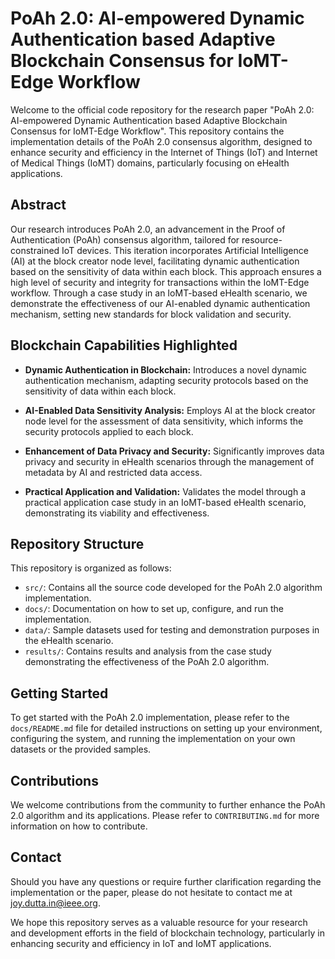 # PoAh 2.0: AI-empowered Dynamic Authentication based Adaptive Blockchain Consensus for IoMT-Edge Workflow

Welcome to the official code repository for the research paper "PoAh 2.0: AI-empowered Dynamic Authentication based Adaptive Blockchain Consensus for IoMT-Edge Workflow". This repository contains the implementation details of the PoAh 2.0 consensus algorithm, designed to enhance security and efficiency in the Internet of Things (IoT) and Internet of Medical Things (IoMT) domains, particularly focusing on eHealth applications.

## Abstract

Our research introduces PoAh 2.0, an advancement in the Proof of Authentication (PoAh) consensus algorithm, tailored for resource-constrained IoT devices. This iteration incorporates Artificial Intelligence (AI) at the block creator node level, facilitating dynamic authentication based on the sensitivity of data within each block. This approach ensures a high level of security and integrity for transactions within the IoMT-Edge workflow. Through a case study in an IoMT-based eHealth scenario, we demonstrate the effectiveness of our AI-enabled dynamic authentication mechanism, setting new standards for block validation and security.

## Blockchain Capabilities Highlighted

- **Dynamic Authentication in Blockchain:** Introduces a novel dynamic authentication mechanism, adapting security protocols based on the sensitivity of data within each block.

- **AI-Enabled Data Sensitivity Analysis:** Employs AI at the block creator node level for the assessment of data sensitivity, which informs the security protocols applied to each block.

- **Enhancement of Data Privacy and Security:** Significantly improves data privacy and security in eHealth scenarios through the management of metadata by AI and restricted data access.

- **Practical Application and Validation:** Validates the model through a practical application case study in an IoMT-based eHealth scenario, demonstrating its viability and effectiveness.

## Repository Structure

This repository is organized as follows:

- `src/`: Contains all the source code developed for the PoAh 2.0 algorithm implementation.
- `docs/`: Documentation on how to set up, configure, and run the implementation.
- `data/`: Sample datasets used for testing and demonstration purposes in the eHealth scenario.
- `results/`: Contains results and analysis from the case study demonstrating the effectiveness of the PoAh 2.0 algorithm.

## Getting Started

To get started with the PoAh 2.0 implementation, please refer to the `docs/README.md` file for detailed instructions on setting up your environment, configuring the system, and running the implementation on your own datasets or the provided samples.

## Contributions

We welcome contributions from the community to further enhance the PoAh 2.0 algorithm and its applications. Please refer to `CONTRIBUTING.md` for more information on how to contribute.

## Contact

Should you have any questions or require further clarification regarding the implementation or the paper, please do not hesitate to contact me at joy.dutta.in@ieee.org.

We hope this repository serves as a valuable resource for your research and development efforts in the field of blockchain technology, particularly in enhancing security and efficiency in IoT and IoMT applications.

